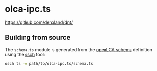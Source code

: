 # olca-ipc.ts

https://github.com/denoland/dnt/

## Building from source

The `schema.ts` module is generated from the [openLCA
schema](https://github.com/GreenDelta/olca-schema) definition using the
[osch](https://github.com/GreenDelta/olca-schema/tree/master/osch) tool:

```bash
osch ts -o path/to/olca-ipc.ts/schema.ts
```

